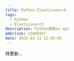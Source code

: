 ```yaml
---
title: Python Elasticsearch
tags:
  - Python
  - Elasticsearch
description: Python调用es api
abbrlink: 2288491f
date: 2025-03-12 13:59:45
---
```


待更新...
